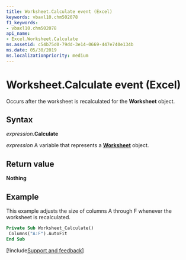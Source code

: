 ```yaml
---
title: Worksheet.Calculate event (Excel)
keywords: vbaxl10.chm502078
f1_keywords:
- vbaxl10.chm502078
api_name:
- Excel.Worksheet.Calculate
ms.assetid: c54b75d0-79dd-3e14-0669-447e740e134b
ms.date: 05/30/2019
ms.localizationpriority: medium
---
```



# Worksheet.Calculate event (Excel)

Occurs after the worksheet is recalculated for the **Worksheet** object.


## Syntax

_expression_.**Calculate**

_expression_ A variable that represents a **[Worksheet](Excel.Worksheet.md)** object.


## Return value

**Nothing**


## Example

This example adjusts the size of columns A through F whenever the worksheet is recalculated.

```vb
Private Sub Worksheet_Calculate() 
 Columns("A:F").AutoFit 
End Sub
```




[!include[Support and feedback](~/includes/feedback-boilerplate.md)]
